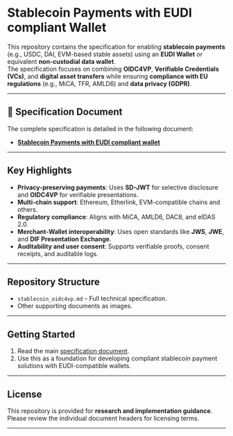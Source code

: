 
# Stablecoin Payments with EUDI compliant Wallet

This repository contains the specification for enabling **stablecoin payments** (e.g., USDC, DAI, EVM-based stable assets) using an **EUDI Wallet** or equivalent **non-custodial data wallet**.  
The specification focuses on combining **OIDC4VP**, **Verifiable Credentials (VCs)**, and **digital asset transfers** while ensuring **compliance with EU regulations** (e.g., MiCA, TFR, AMLD6) and **data privacy (GDPR)**.

---

## 📄 Specification Document

The complete specification is detailed in the following document:

- [**Stablecoin Payments with EUDI compliant wallet**](stablecoin_oidc4vp.md)

---

## Key Highlights

- **Privacy-preserving payments**: Uses **SD-JWT** for selective disclosure and **OIDC4VP** for verifiable presentations.
- **Multi-chain support**: Ethereum, Etherlink, EVM-compatible chains and others.
- **Regulatory compliance**: Aligns with MiCA, AMLD6, DAC8, and eIDAS 2.0.
- **Merchant-Wallet interoperability**: Uses open standards like **JWS**, **JWE**, and **DIF Presentation Exchange**.
- **Auditability and user consent**: Supports verifiable proofs, consent receipts, and auditable logs.

---

## Repository Structure

- `stablecoin_oidc4vp.md` – Full technical specification.
- Other supporting documents as images.

---

## Getting Started

1. Read the main [specification document](stablecoin_oidc4vp.md).
2. Use this as a foundation for developing compliant stablecoin payment solutions with EUDI-compatible wallets.

---

## License

This repository is provided for **research and implementation guidance**.  
Please review the individual document headers for licensing terms.

---
